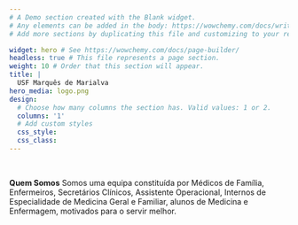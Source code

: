 ```yaml
---
# A Demo section created with the Blank widget.
# Any elements can be added in the body: https://wowchemy.com/docs/writing-markdown-latex/
# Add more sections by duplicating this file and customizing to your requirements.

widget: hero # See https://wowchemy.com/docs/page-builder/
headless: true # This file represents a page section.
weight: 10 # Order that this section will appear.
title: |
  USF Marquês de Marialva
hero_media: logo.png
design:
  # Choose how many columns the section has. Valid values: 1 or 2.
  columns: '1'
  # Add custom styles
  css_style:
  css_class:
---
```


<br>

**Quem Somos**
Somos uma equipa constituída por Médicos de Família, Enfermeiros, Secretários Clínicos, Assistente Operacional,  Internos de Especialidade de Medicina Geral e Familiar, alunos de Medicina e Enfermagem, motivados para o servir melhor.
